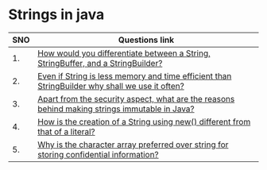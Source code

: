 # Strings in java

| SNO | Questions link                                                                                                                                                                                                                                      |
| --- | --------------------------------------------------------------------------------------------------------------------------------------------------------------------------------------------------------------------------------------------------- |
| 1.  | [How would you differentiate between a String, StringBuffer, and a StringBuilder?](https://www.interviewbit.com/java-interview-questions/#how-would-you-differentiate-between-a-string-stringbuffer-and-a-stringbuilder)                            |
| 2.  | [Even if String is less memory and time efficient than StringBuilder why shall we use it often?](https://stackabuse.com/string-vs-stringbuilder-vs-stringbuffer-in-java/)                                                                           |
| 3.  | [Apart from the security aspect, what are the reasons behind making strings immutable in Java?](https://www.interviewbit.com/java-interview-questions/#apart-from-the-security-aspect-what-are-the-reasons-behind-making-strings-immutable-in-java) |
| 4.  | [How is the creation of a String using new() different from that of a literal?](https://www.interviewbit.com/java-interview-questions/#how-is-the-creation-of-a-string-using-new-different-from-that-of-a-literal)                                  |
| 5.  | [Why is the character array preferred over string for storing confidential information?](https://www.interviewbit.com/java-interview-questions/#why-is-the-character-array-preferred-over-string-for-storing-confidential-information)              |